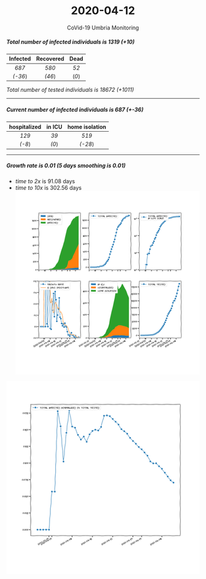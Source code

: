 <div align='center'>

# 2020-04-12
CoVid-19 Umbria Monitoring
</div>

##### Total number of infected individuals is 1319 (+10)
Infected | Recovered | Dead
:---: | :---: | :---:
*687* | *580* | *52*
*(-36*) | *(46*) | (*0*)

*Total number of tested individuals is 18672 (+1011)*
***
##### Current number of infected individuals is 687 (+-36)
hospitalized | in ICU | home isolation
:---: | :---: | :---:
*129* |*39* |*519*
*(-8*) |*(0*) |*(-28*)
***
##### Growth rate is 0.01 (5 days smoothing is 0.01)
- *time to 2x* is 91.08 days
- *time to 10x* is 302.56 days
![stats][stats]

![infected_normalized][infected_normalized]

[stats]: stats_Umbria.png
[infected_normalized]: infected_normalized_Umbria.png
